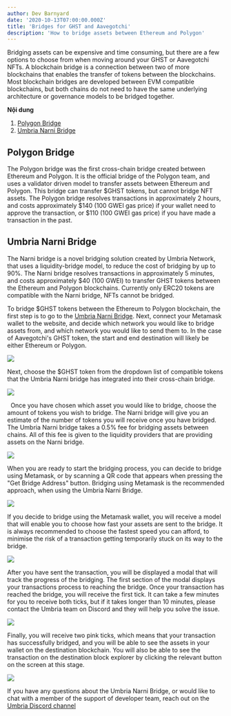 ```yaml
---
author: Dev Barnyard
date: '2020-10-13T07:00:00.000Z'
title: 'Bridges for GHST and Aavegotchi'
description: 'How to bridge assets between Ethereum and Polygon'
---
```


Bridging assets can be expensive and time consuming, but there are a few options to choose from when moving around your GHST or Aavegotchi NFTs. A blockchain bridge is a connection between two of more blockchains that enables the transfer of tokens between the blockchains. Most blockchain bridges are developed between EVM compatible blockchains, but both chains do not need to have the same underlying architecture or governance models to be bridged together.
<div class="contentsBox">

**Nội dung**

<ol>
<li><a href=#polygon-bridge>Polygon Bridge</a></li>
<li><a href=#umbria-narni-bridge>Umbria Narni Bridge</a></li>
</ol>

</div>

## Polygon Bridge
The Polygon bridge was the first cross-chain bridge created between Ethereum and Polygon. It is the official bridge of the Polygon team, and uses a validator driven model to transfer assets between Ethereum and Polygon. This bridge can transfer $GHST tokens, but cannot bridge NFT assets. The Polygon bridge resolves transactions in approximately 2 hours, and costs approximately $140 (100 GWEI gas price) if your wallet need to approve the transaction, or $110 (100 GWEI gas price) if you have made a transaction in the past.

## Umbria Narni Bridge
The Narni bridge is a novel bridging solution created by Umbria Network, that uses a liquidity-bridge model, to reduce the cost of bridging by up to 90%. The Narni bridge resolves transactions in approximately 5 minutes, and costs approximately $40 (100 GWEI) to transfer GHST tokens between the Ethereum and Polygon blockchains. Currently only ERC20 tokens are compatible with the Narni bridge, NFTs cannot be bridged.

To bridge $GHST tokens between the Ethereum to Polygon blockchain, the first step is to go to the [Umbria Narni Bridge](https://bridge.umbria.network/bridge). Next, connect your Metamask wallet to the website, and decide which network you would like to bridge assets from, and which network you would like to send them to. In the case of Aavegotchi's GHST token, the start and end destination will likely be either Ethereum or Polygon.

<img src='/umbria/1.png' />

Next, choose the $GHST token from the dropdown list of compatible tokens that the Umbria Narni bridge has integrated into their cross-chain bridge.

<img src='/umbria/2.png' />

&nbsp; Once you have chosen which asset you would like to bridge, choose the amount of tokens you wish to bridge. The Narni bridge will give you an estimate of the number of tokens you will receive once you have bridged. The Umbria Narni bridge takes a 0.5% fee for bridging assets between chains. All of this fee is given to the liquidity providers that are providing assets on the Narni bridge.

<img src='/umbria/3.png' />


When you are ready to start the bridging process, you can decide to bridge using Metamask, or by scanning a QR code that appears when pressing the "Get Bridge Address" button. Bridging using Metamask is the recommended approach, when using the Umbria Narni Bridge.

<img src='/umbria/4.png' />

If you decide to bridge using the Metamask wallet, you will receive a model that will enable you to choose how fast your assets are sent to the bridge. It is always recommended to choose the fastest speed you can afford, to minimise the risk of a transaction getting temporarily stuck on its way to the bridge.

<img src='/umbria/5.png' />

After you have sent the transaction, you will be displayed a modal that will track the progress of the bridging. The first section of the modal displays your transactions process to reaching the bridge. Once your transaction has reached the bridge, you will receive the first tick. It can take a few minutes for you to receive both ticks, but if it takes longer than 10 minutes, please contact the Umbria team on Discord and they will help you solve the issue.

<img src='/umbria/7.png' />

Finally, you will receive two pink ticks, which means that your transaction has successfully bridged, and you will be able to see the assets in your wallet on the destination blockchain. You will also be able to see the transaction on the destination block explorer by clicking the relevant button on the screen at this stage.

<img src='/umbria/8.png' />

If you have any questions about the Umbria Narni Bridge, or would like to chat with a member of the support of developer team, reach out on the [Umbria Discord channel](https://discord.gg/8Ms7Cr4) 
